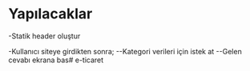 # Yapılacaklar

-Statik header oluştur

-Kullanıcı siteye girdikten sonra;
--Kategori verileri için istek at
--Gelen cevabı ekrana bas# e-ticaret
